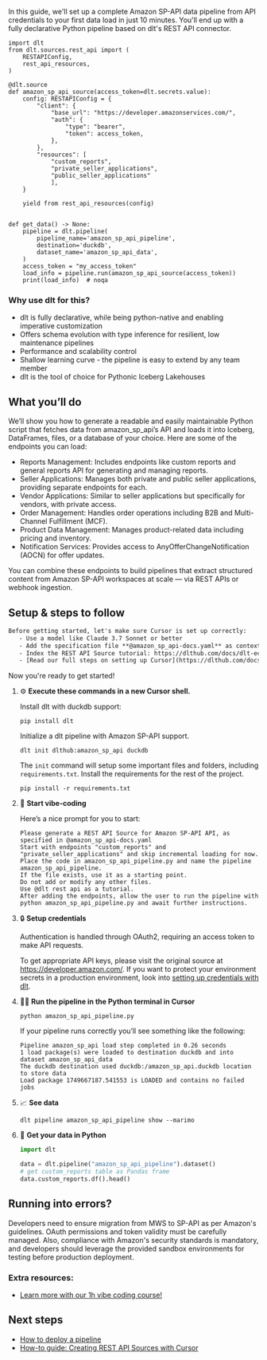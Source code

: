 In this guide, we'll set up a complete Amazon SP-API data pipeline from API credentials to your first data load in just 10 minutes. You'll end up with a fully declarative Python pipeline based on dlt's REST API connector.

```python-outcome
import dlt
from dlt.sources.rest_api import (
    RESTAPIConfig,
    rest_api_resources,
)

@dlt.source
def amazon_sp_api_source(access_token=dlt.secrets.value):
    config: RESTAPIConfig = {
        "client": {
            "base_url": "https://developer.amazonservices.com/",
            "auth": {
                "type": "bearer",
                "token": access_token,
            },
        },
        "resources": [
            "custom_reports",
            "private_seller_applications",
            "public_seller_applications"
            ],
    }

    yield from rest_api_resources(config)


def get_data() -> None:
    pipeline = dlt.pipeline(
        pipeline_name='amazon_sp_api_pipeline',
        destination='duckdb',
        dataset_name='amazon_sp_api_data', 
    )
    access_token = "my_access_token"
    load_info = pipeline.run(amazon_sp_api_source(access_token))
    print(load_info)  # noqa
```

### Why use dlt for this?

- dlt is fully declarative, while being python-native and enabling imperative customization
- Offers schema evolution with type inference for resilient, low maintenance pipelines
- Performance and scalability control
- Shallow learning curve - the pipeline is easy to extend by any team member
- dlt is the tool of choice for Pythonic Iceberg Lakehouses

## What you’ll do

We’ll show you how to generate a readable and easily maintainable Python script that fetches data from amazon_sp_api’s API and loads it into Iceberg, DataFrames, files, or a database of your choice. Here are some of the endpoints you can load:

- Reports Management: Includes endpoints like custom reports and general reports API for generating and managing reports.
- Seller Applications: Manages both private and public seller applications, providing separate endpoints for each.
- Vendor Applications: Similar to seller applications but specifically for vendors, with private access.
- Order Management: Handles order operations including B2B and Multi-Channel Fulfillment (MCF).
- Product Data Management: Manages product-related data including pricing and inventory.
- Notification Services: Provides access to AnyOfferChangeNotification (AOCN) for offer updates.

You can combine these endpoints to build pipelines that extract structured content from Amazon SP-API workspaces at scale — via REST APIs or webhook ingestion.

## Setup & steps to follow

```default
Before getting started, let's make sure Cursor is set up correctly:
   - Use a model like Claude 3.7 Sonnet or better
   - Add the specification file **@amazon_sp_api-docs.yaml** as context
   - Index the REST API Source tutorial: https://dlthub.com/docs/dlt-ecosystem/verified-sources/rest_api/ and add it to context as **@dlt rest api**
   - [Read our full steps on setting up Cursor](https://dlthub.com/docs/dlt-ecosystem/llm-tooling/cursor-restapi#23-configuring-cursor-with-documentation)
```

Now you're ready to get started! 

1. ⚙️ **Execute these commands in a new Cursor shell.**
    
    Install dlt with duckdb support:
    ```shell
    pip install dlt
    ```

    Initialize a dlt pipeline with Amazon SP-API support.
    ```shell
    dlt init dlthub:amazon_sp_api duckdb
    ```

    The `init` command will setup some important files and folders, including `requirements.txt`. Install the requirements for the rest of the project.
    ```shell
    pip install -r requirements.txt
    ```
    
2. 🤠 **Start vibe-coding**
    
    Here’s a nice prompt for you to start: 
    
    ```prompt
    Please generate a REST API Source for Amazon SP-API API, as specified in @amazon_sp_api-docs.yaml 
    Start with endpoints "custom_reports" and "private_seller_applications" and skip incremental loading for now. 
    Place the code in amazon_sp_api_pipeline.py and name the pipeline amazon_sp_api_pipeline. 
    If the file exists, use it as a starting point. 
    Do not add or modify any other files. 
    Use @dlt rest api as a tutorial. 
    After adding the endpoints, allow the user to run the pipeline with python amazon_sp_api_pipeline.py and await further instructions.
    ```

    
3. 🔒 **Setup credentials** 
    
    Authentication is handled through OAuth2, requiring an access token to make API requests.
    
    To get appropriate API keys, please visit the original source at https://developer.amazon.com/.
    If you want to protect your environment secrets in a production environment, look into [setting up credentials with dlt](https://dlthub.com/docs/walkthroughs/add_credentials).
    
4. 🏃‍♀️ **Run the pipeline in the Python terminal in Cursor**
    
    ```shell
    python amazon_sp_api_pipeline.py
    ```
    
    If your pipeline runs correctly you’ll see something like the following:
    
    ```shell
    Pipeline amazon_sp_api load step completed in 0.26 seconds
    1 load package(s) were loaded to destination duckdb and into dataset amazon_sp_api_data
    The duckdb destination used duckdb:/amazon_sp_api.duckdb location to store data
    Load package 1749667187.541553 is LOADED and contains no failed jobs
    ```
    
5. 📈 **See data**
    
    ```shell
    dlt pipeline amazon_sp_api_pipeline show --marimo
    ```
    
6. 🐍 **Get your data in Python**
    
    ```python
    import dlt

   data = dlt.pipeline("amazon_sp_api_pipeline").dataset()
   # get custom_reports table as Pandas frame
   data.custom_reports.df().head()
    ```

## Running into errors?

Developers need to ensure migration from MWS to SP-API as per Amazon's guidelines. OAuth permissions and token validity must be carefully managed. Also, compliance with Amazon's security standards is mandatory, and developers should leverage the provided sandbox environments for testing before production deployment.

### Extra resources:

- [Learn more with our 1h vibe coding course!](https://www.youtube.com/watch?v=GGid70rnJuM)

## Next steps

- [How to deploy a pipeline](https://dlthub.com/docs/walkthroughs/deploy-a-pipeline)
- [How-to guide: Creating REST API Sources with Cursor](https://dlthub.com/docs/dlt-ecosystem/llm-tooling/cursor-restapi)